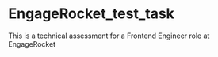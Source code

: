# EngageRocket_test_task
This is a technical assessment for a Frontend Engineer role at EngageRocket
